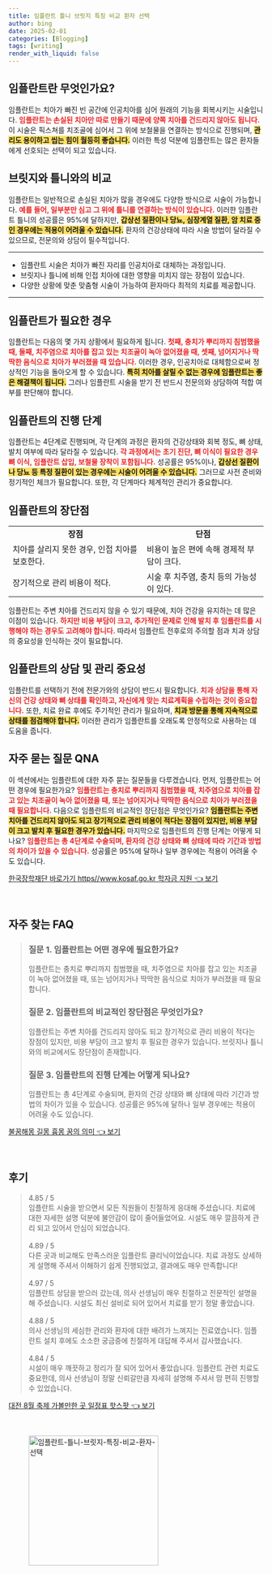 ```yaml
---
title: 임플란트 틀니 브릿지 특징 비교 환자 선택
author: bing
date: 2025-02-01
categories: [Blogging]
tags: [writing]
render_with_liquid: false
---
```



<h2 id='임플란트_소개'>임플란트란 무엇인가요?</h2>

<p>임플란트는 치아가 빠진 빈 공간에 인공치아를 심어 원래의 기능을 회복시키는 시술입니다. <b><span style="color: #ee2323;">임플란트는 손실된 치아만 따로 만들기 때문에 양쪽 치아를 건드리지 않아도 됩니다.</span></b> 이 시술은 픽스쳐를 치조골에 심어서 그 위에 보철물을 연결하는 방식으로 진행되며, <b><span style="background-color: #ffe066;">관리도 용이하고 씹는 힘이 월등히 좋습니다.</span></b> 이러한 특성 덕분에 임플란트는 많은 환자들에게 선호되는 선택이 되고 있습니다.</p>

<h2 id='브릿지_및_틀니_비교'>브릿지와 틀니와의 비교</h2>

<p>임플란트는 일반적으로 손실된 치아가 많을 경우에도 다양한 방식으로 시술이 가능합니다. <b><span style="color: #ee2323;">예를 들어, 일부분만 심고 그 위에 틀니를 연결하는 방식이 있습니다.</span></b> 이러한 임플란트 틀니의 성공률은 95%에 달하지만, <b><span style="background-color: #ffe066;">갑상선 질환이나 당뇨, 심장계열 질환, 암 치료 중인 경우에는 적용이 어려울 수 있습니다.</span></b> 환자의 건강상태에 따라 시술 방법이 달라질 수 있으므로, 전문의와 상담이 필수적입니다.</p>

<hr />

<ul>
    <li>임플란트 시술은 치아가 빠진 자리를 인공치아로 대체하는 과정입니다.</li>
    <li>브릿지나 틀니에 비해 인접 치아에 대한 영향을 미치지 않는 장점이 있습니다.</li>
    <li>다양한 상황에 맞춘 맞춤형 시술이 가능하여 환자마다 최적의 치료를 제공합니다.</li>
</ul>

<hr />

<h2 id='임플란트_필요성'>임플란트가 필요한 경우</h2>

<p>임플란트는 다음의 몇 가지 상황에서 필요하게 됩니다. <b><span style="color: #ee2323;">첫째, 충치가 뿌리까지 침범했을 때, 둘째, 치주염으로 치아를 잡고 있는 치조골이 녹아 없어졌을 때, 셋째, 넘어지거나 딱딱한 음식으로 치아가 부러졌을 때 있습니다.</span></b> 이러한 경우, 인공치아로 대체함으로써 정상적인 기능을 돌아오게 할 수 있습니다. <b><span style="background-color: #ffe066;">특히 치아를 살릴 수 없는 경우에 임플란트는 좋은 해결책이 됩니다.</span></b> 그러나 임플란트 시술을 받기 전 반드시 전문의와 상담하여 적합 여부를 판단해야 합니다.</p>

<h2 id='임플란트_진행_단계'>임플란트의 진행 단계</h2>

<p>임플란트는 4단계로 진행되며, 각 단계의 과정은 환자의 건강상태와 회복 정도, 뼈 상태, 발치 여부에 따라 달라질 수 있습니다. <b><span style="color: #ee2323;">각 과정에서는 초기 진단, 뼈 이식이 필요한 경우 뼈 이식, 임플란트 삽입, 보철물 장착이 포함됩니다.</span></b> 성공률은 95%이나, <b><span style="background-color: #ffe066;">갑상선 질환이나 당뇨 등 특정 질환이 있는 경우에는 시술이 어려울 수 있습니다.</span></b> 그러므로 사전 준비와 정기적인 체크가 필요합니다. 또한, 각 단계마다 체계적인 관리가 중요합니다.</p>

<h2 id='임플란트의_장단점'>임플란트의 장단점</h2>

<table>
    <tr>
        <td style="text-align: center; height: 17px;"><b>장점</b></td>
        <td style="text-align: center; height: 17px;"><b>단점</b></td>
    </tr>
    <tr>
        <td>치아를 살리지 못한 경우, 인접 치아를 보호한다.</td>
        <td>비용이 높은 편에 속해 경제적 부담이 크다.</td>
    </tr>
    <tr>
        <td>장기적으로 관리 비용이 적다.</td>
        <td>시술 후 치주염, 충치 등의 가능성이 있다.</td>
    </tr>
</table>

<p>임플란트는 주변 치아를 건드리지 않을 수 있기 때문에, 치아 건강을 유지하는 데 많은 이점이 있습니다. <b><span style="color: #ee2323;">하지만 비용 부담이 크고, 추가적인 문제로 인해 발치 후 임플란트를 시행해야 하는 경우도 고려해야 합니다.</span></b> 따라서 임플란트 전후로의 주의할 점과 치과 상담의 중요성을 인식하는 것이 필요합니다.</p>

<h2 id='임플란트_상담_중요성'>임플란트의 상담 및 관리 중요성</h2>

<p>임플란트를 선택하기 전에 전문가와의 상담이 반드시 필요합니다. <b><span style="color: #ee2323;">치과 상담을 통해 자신의 건강 상태와 뼈 상태를 확인하고, 자신에게 맞는 치료계획을 수립하는 것이 중요합니다.</span></b> 또한, 치료 완료 후에도 주기적인 관리가 필요하며, <b><span style="background-color: #ffe066;">치과 방문을 통해 지속적으로 상태를 점검해야 합니다.</span></b> 이러한 관리가 임플란트를 오래도록 안정적으로 사용하는 데 도움을 줍니다.</p>

<h2 id='자주_묻는_질문'>자주 묻는 질문 QNA</h2>

<p>이 섹션에서는 임플란트에 대한 자주 묻는 질문들을 다루겠습니다. 먼저, 임플란트는 어떤 경우에 필요한가요? <b><span style="color: #ee2323;">임플란트는 충치로 뿌리까지 침범했을 때, 치주염으로 치아를 잡고 있는 치조골이 녹아 없어졌을 때, 또는 넘어지거나 딱딱한 음식으로 치아가 부러졌을 때 필요합니다.</span></b> 다음으로 임플란트의 비교적인 장단점은 무엇인가요? <b><span style="background-color: #ffe066;">임플란트는 주변 치아를 건드리지 않아도 되고 장기적으로 관리 비용이 적다는 장점이 있지만, 비용 부담이 크고 발치 후 필요한 경우가 있습니다.</span></b> 마지막으로 임플란트의 진행 단계는 어떻게 되나요? <b><span style="color: #ee2323;">임플란트는 총 4단계로 수술되며, 환자의 건강 상태와 뼈 상태에 따라 기간과 방법의 차이가 있을 수 있습니다.</span></b> 성공률은 95%에 달하나 일부 경우에는 적용이 어려울 수도 있습니다.</p>


<p><a class="click-button" title="한국장학재단 바로가기 https//www.kosaf.go.kr 학자금 지원" href="https://blackassets.github.io/posts/%ED%95%9C%EA%B5%AD%EC%9E%A5%ED%95%99%EC%9E%AC%EB%8B%A8-%EB%B0%94%EB%A1%9C%EA%B0%80%EA%B8%B0-httpswww.kosaf.go.kr-%ED%95%99%EC%9E%90%EA%B8%88-%EC%A7%80%EC%9B%90/" rel="dofollow">한국장학재단 바로가기 https//www.kosaf.go.kr 학자금 지원 👈 보기</a></p><br>
<h2 id='자주_찾는_FAQ'>자주 찾는 FAQ</h2>
<div itemscope="" itemtype="https://schema.org/FAQPage"> 
<blockquote> 
<div itemscope="" itemprop="mainEntity" itemtype="https://schema.org/Question"> 
<h3 itemprop="name">질문 1. 임플란트는 어떤 경우에 필요한가요?</h3> 
<div itemscope="" itemprop="acceptedAnswer" itemtype="https://schema.org/Answer"> 
<span itemprop="text"> 
<p>임플란트는 충치로 뿌리까지 침범했을 때, 치주염으로 치아를 잡고 있는 치조골이 녹아 없어졌을 때, 또는 넘어지거나 딱딱한 음식으로 치아가 부러졌을 때 필요합니다.</p> 
</span> 
</div> 
</div> 

<div itemscope="" itemprop="mainEntity" itemtype="https://schema.org/Question"> 
<h3 itemprop="name">질문 2. 임플란트의 비교적인 장단점은 무엇인가요?</h3> 
<div itemscope="" itemprop="acceptedAnswer" itemtype="https://schema.org/Answer"> 
<span itemprop="text"> 
<p>임플란트는 주변 치아를 건드리지 않아도 되고 장기적으로 관리 비용이 적다는 장점이 있지만, 비용 부담이 크고 발치 후 필요한 경우가 있습니다. 브릿지나 틀니와의 비교에서도 장단점이 존재합니다.</p> 
</span> 
</div> 
</div> 

<div itemscope="" itemprop="mainEntity" itemtype="https://schema.org/Question"> 
<h3 itemprop="name">질문 3. 임플란트의 진행 단계는 어떻게 되나요?</h3> 
<div itemscope="" itemprop="acceptedAnswer" itemtype="https://schema.org/Answer"> 
<span itemprop="text"> 
<p>임플란트는 총 4단계로 수술되며, 환자의 건강 상태와 뼈 상태에 따라 기간과 방법의 차이가 있을 수 있습니다. 성공률은 95%에 달하나 일부 경우에는 적용이 어려울 수도 있습니다.</p> 
</span> 
</div> 
</div> 

</blockquote> 
</div>
<p><a class="click-button" title="불꿈해몽 길몽 흉몽 꿈의 의미" href="https://blackassets.github.io/posts/%EB%B6%88%EA%BF%88%ED%95%B4%EB%AA%BD-%EA%B8%B8%EB%AA%BD-%ED%9D%89%EB%AA%BD-%EA%BF%88%EC%9D%98-%EC%9D%98%EB%AF%B8/" rel="dofollow">불꿈해몽 길몽 흉몽 꿈의 의미 👈 보기</a></p><br>
<h2 id='후기'>후기</h2>
<div itemscope itemtype="https://schema.org/Product">
  <blockquote>
  <div itemprop="review" itemscope itemtype="https://schema.org/Review">
      <div itemprop="reviewRating" itemscope itemtype="https://schema.org/Rating"> <span itemprop="ratingValue">4.85</span> / <span itemprop="bestRating">5</span> </div>
      <span itemprop="reviewBody">임플란트 시술을 받으면서 모든 직원들이 친절하게 응대해 주셨습니다. 치료에 대한 자세한 설명 덕분에 불안감이 많이 줄어들었어요. 시설도 매우 깔끔하게 관리 되고 있어서 안심이 되었습니다.</span>
  </div>
  <br>
  <div itemprop="review" itemscope itemtype="https://schema.org/Review">
      <div itemprop="reviewRating" itemscope itemtype="https://schema.org/Rating"> <span itemprop="ratingValue">4.89</span> / <span itemprop="bestRating">5</span> </div>
      <span itemprop="reviewBody">다른 곳과 비교해도 만족스러운 임플란트 클리닉이었습니다. 치료 과정도 상세하게 설명해 주셔서 이해하기 쉽게 진행되었고, 결과에도 매우 만족합니다!</span>
  </div>
  <br>
  <div itemprop="review" itemscope itemtype="https://schema.org/Review">
      <div itemprop="reviewRating" itemscope itemtype="https://schema.org/Rating"> <span itemprop="ratingValue">4.97</span> / <span itemprop="bestRating">5</span> </div>
      <span itemprop="reviewBody">임플란트 상담을 받으러 갔는데, 의사 선생님이 매우 친절하고 전문적인 설명을 해 주셨습니다. 시설도 최신 설비로 되어 있어서 치료를 받기 정말 좋았습니다.</span>
  </div>
  <br>
  <div itemprop="review" itemscope itemtype="https://schema.org/Review">
      <div itemprop="reviewRating" itemscope itemtype="https://schema.org/Rating"> <span itemprop="ratingValue">4.88</span> / <span itemprop="bestRating">5</span> </div>
      <span itemprop="reviewBody">의사 선생님의 세심한 관리와 환자에 대한 배려가 느껴지는 진료였습니다. 임플란트 설치 후에도 소소한 궁금증에 친절하게 대답해 주셔서 감사했습니다.</span>
  </div>
  <br>
  <div itemprop="review" itemscope itemtype="https://schema.org/Review">
      <div itemprop="reviewRating" itemscope itemtype="https://schema.org/Rating"> <span itemprop="ratingValue">4.84</span> / <span itemprop="bestRating">5</span> </div>
      <span itemprop="reviewBody">시설이 매우 깨끗하고 정리가 잘 되어 있어서 좋았습니다. 임플란트 관련 치료도 중요한데, 의사 선생님이 정말 신뢰갈만큼 자세히 설명해 주셔서 맘 편히 진행할 수 있었습니다.</span>
  </div>
  </blockquote>
</div>
<p><a class="click-button" title="대전 8월 축제 가볼만한 곳 일정표 핫스팟" href="https://blackassets.github.io/posts/%EB%8C%80%EC%A0%84-8%EC%9B%94-%EC%B6%95%EC%A0%9C-%EA%B0%80%EB%B3%BC%EB%A7%8C%ED%95%9C-%EA%B3%B3-%EC%9D%BC%EC%A0%95%ED%91%9C-%ED%95%AB%EC%8A%A4%ED%8C%9F/" rel="dofollow">대전 8월 축제 가볼만한 곳 일정표 핫스팟 👈 보기</a></p><br>
<figure class="image"><img src="https://blackassets.github.io/assets/img/thumbnail/임플란트-틀니-브릿지-특징-비교-환자-선택.webp" alt="임플란트-틀니-브릿지-특징-비교-환자-선택" width="256" height="256"></figure>